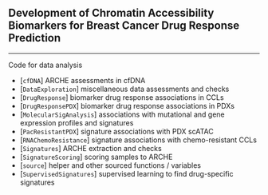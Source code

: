 ## Development of Chromatin Accessibility Biomarkers for Breast Cancer Drug Response Prediction

---

Code for data analysis

+ [`cfDNA`] ARCHE assessments in cfDNA
+ [`DataExploration`] miscellaneous data assessments and checks 
+ [`DrugResponse`] biomarker drug response associations in CCLs
+ [`DrugResponsePDX`] biomarker drug response associations in PDXs
+ [`MolecularSigAnalysis`] associations with mutational and gene expression profiles and signatures
+ [`PacResistantPDX`] signature associations with PDX scATAC
+ [`RNAChemoResistance`] signature associations with chemo-resistant CCLs
+ [`Signatures`] ARCHE extraction and checks
+ [`SignatureScoring`] scoring samples to ARCHE
+ [`source`] helper and other sourced functions / variables
+ [`SupervisedSignatures`] supervised learning to find drug-specific signatures
